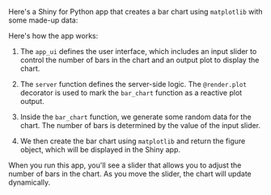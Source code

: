 Here's a Shiny for Python app that creates a bar chart using `matplotlib` with some made-up data:



Here's how the app works:

1. The `app_ui` defines the user interface, which includes an input slider to control the number of bars in the chart and an output plot to display the chart.

2. The `server` function defines the server-side logic. The `@render.plot` decorator is used to mark the `bar_chart` function as a reactive plot output.

3. Inside the `bar_chart` function, we generate some random data for the chart. The number of bars is determined by the value of the input slider.

4. We then create the bar chart using `matplotlib` and return the figure object, which will be displayed in the Shiny app.

When you run this app, you'll see a slider that allows you to adjust the number of bars in the chart. As you move the slider, the chart will update dynamically.